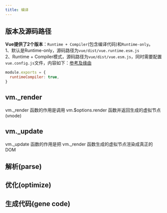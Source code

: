 ```yaml
---
title: 编译
---
```

## 版本及源码路径
**Vue提供了2个版本**：```Runtime + Compiler```(包含编译代码)和```Runtime-only```。   
1、默认是Runtime-only，源码路径为```vue/dist/vue.runtime.esm.js```   
2、Runtime + Compiler模式，源码路径为```vue/dist/vue.esm.js```，同时需要配置```vue.config.js```文件，内容如下：[参考及缘由](https://www.jianshu.com/p/e8254007f6c4)
```js
module.exports = {
  runtimeCompiler: true,
}
```

## vm._render
vm._render 函数的作用是调用 vm.$options.render 函数并返回生成的虚拟节点(vnode)

## vm._update
vm._update 函数的作用是把 vm._render 函数生成的虚拟节点渲染成真正的 DOM

## 解析(parse)

## 优化(optimize)

## 生成代码(gene code)
